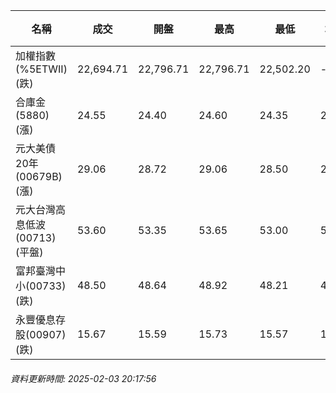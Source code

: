 | 名稱 | 成交 | 開盤 | 最高 | 最低 | 均價 | 成交金額(億) | 昨收 | 漲跌幅 | 漲跌 | 總量 | 昨量 | 振幅 |
| -------- | -------- | -------- | -------- |-------- | -------- | -------- |-------- |-------- |-------- | -------- | -------- |-------- |
|加權指數(%5ETWII) (跌)|22,694.71|22,796.71|22,796.71|22,502.20|-|4,935.98|23,525.41|3.53%|830.70|7,556,429|0|1.25%|
|合庫金(5880) (漲)|24.55|24.40|24.60|24.35|24.47|4.22|24.40|0.61%|0.15|17,238|11,156|1.02%|
|元大美債20年(00679B) (漲)|29.06|28.72|29.06|28.50|28.91|38.75|28.41|2.29%|0.65|134,027|26,379|1.97%|
|元大台灣高息低波(00713) (平盤)|53.60|53.35|53.65|53.00|53.44|8.06|53.60|0.00%|0.00|15,078|5,899|1.21%|
|富邦臺灣中小(00733) (跌)|48.50|48.64|48.92|48.21|48.46|2.53|50.40|3.77%|1.90|5,221|1,818|1.41%|
|永豐優息存股(00907) (跌)|15.67|15.59|15.73|15.57|15.64|0.474|15.68|0.06%|0.01|3,033|1,443|1.02%|
###### 資料更新時間: 2025-02-03 20:17:56
